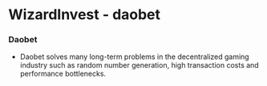 # WizardInvest - daobet

### Daobet
- Daobet solves many long-term problems in the decentralized gaming industry such as random number generation, high transaction costs and performance bottlenecks. 
